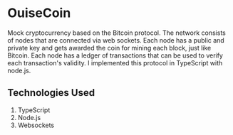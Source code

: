 # OuiseCoin

Mock cryptocurrency based on the Bitcoin protocol. The network consists of nodes that are connected via web sockets. Each node has a public and private key and gets awarded the coin for mining each block, just like Bitcoin. Each node has a ledger of transactions that can be used to verify each transaction's validity. I implemented this protocol in TypeScript with node.js.

## Technologies Used
  1. TypeScript
  2. Node.js
  3. Websockets

